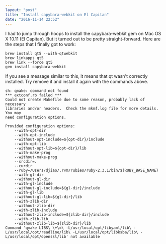 ```yaml
---
layout: "post"
title: "Install capybara-webkit on El Capitan"
date: "2016-11-14 22:52"
---
```


I had to jump through hoops to install the capybara-webkit gem on Mac OS X 10.11 (El Capitan). But it turned out to be pretty straight-forward. Here are the steps that I finally got to work:

```
brew install qt5 --with-qtwebkit
brew linkapps qt5
brew link --force qt5
gem install capybara-webkit
```

<!-- more -->

If you see a message similar to this, it means that qt wasn't correctly installed. Try remove it and install it again with the commands above.

```
sh: qmake: command not found
*** extconf.rb failed ***
Could not create Makefile due to some reason, probably lack of necessary
libraries and/or headers.  Check the mkmf.log file for more details.  You may
need configuration options.

Provided configuration options:
	--with-opt-dir
	--with-opt-include
	--without-opt-include=${opt-dir}/include
	--with-opt-lib
	--without-opt-lib=${opt-dir}/lib
	--with-make-prog
	--without-make-prog
	--srcdir=.
	--curdir
	--ruby=/Users/djiao/.rvm/rubies/ruby-2.3.1/bin/$(RUBY_BASE_NAME)
	--with-gl-dir
	--without-gl-dir
	--with-gl-include
	--without-gl-include=${gl-dir}/include
	--with-gl-lib
	--without-gl-lib=${gl-dir}/lib
	--with-zlib-dir
	--without-zlib-dir
	--with-zlib-include
	--without-zlib-include=${zlib-dir}/include
	--with-zlib-lib
	--without-zlib-lib=${zlib-dir}/lib
Command 'qmake LIBS\ \+\=\ -L/usr/local/opt/libyaml/lib\ -L/usr/local/opt/readline/lib\ -L/usr/local/opt/libksba/lib\ -L/usr/local/opt/openssl/lib' not available
```
